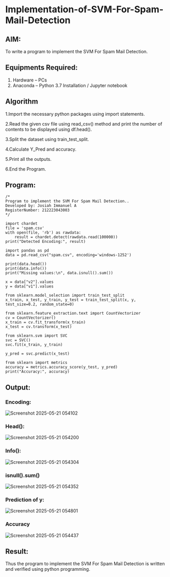 # Implementation-of-SVM-For-Spam-Mail-Detection

## AIM:
To write a program to implement the SVM For Spam Mail Detection.

## Equipments Required:
1. Hardware – PCs
2. Anaconda – Python 3.7 Installation / Jupyter notebook

## Algorithm
1.Import the necessary python packages using import statements.

2.Read the given csv file using read_csv() method and print the number of contents to be displayed using df.head().

3.Split the dataset using train_test_split.

4.Calculate Y_Pred and accuracy.

5.Print all the outputs.

6.End the Program.

## Program:
```
/*
Program to implement the SVM For Spam Mail Detection..
Developed by: Josiah Immanuel A
RegisterNumber: 212223043003 
*/
```
```
import chardet
file = 'spam.csv'
with open(file, 'rb') as rawdata:
    result = chardet.detect(rawdata.read(100000))
print("Detected Encoding:", result)

import pandas as pd
data = pd.read_csv("spam.csv", encoding='windows-1252')

print(data.head())
print(data.info())
print("Missing values:\n", data.isnull().sum())

x = data["v2"].values
y = data["v1"].values

from sklearn.model_selection import train_test_split
x_train, x_test, y_train, y_test = train_test_split(x, y, test_size=0.2, random_state=0)

from sklearn.feature_extraction.text import CountVectorizer
cv = CountVectorizer()
x_train = cv.fit_transform(x_train)
x_test = cv.transform(x_test)

from sklearn.svm import SVC
svc = SVC()
svc.fit(x_train, y_train)

y_pred = svc.predict(x_test)

from sklearn import metrics
accuracy = metrics.accuracy_score(y_test, y_pred)
print("Accuracy:", accuracy)
```
## Output:

### Encoding:

![Screenshot 2025-05-21 054102](https://github.com/user-attachments/assets/2c14e10b-6a2a-40f0-8cf2-c94ec948ee21)

### Head():

![Screenshot 2025-05-21 054200](https://github.com/user-attachments/assets/b5227489-f58f-483e-bf71-37bdbeed7e9c)

### Info():

![Screenshot 2025-05-21 054304](https://github.com/user-attachments/assets/d2ea74e9-81f1-4f25-a7b2-b1bff07bd1d1)

### isnull().sum()

![Screenshot 2025-05-21 054352](https://github.com/user-attachments/assets/477d96be-a1a9-4d62-8f25-81dcc5fa96a6)

### Prediction of y:

![Screenshot 2025-05-21 054801](https://github.com/user-attachments/assets/84c01430-0bcc-424a-bffc-12ec714fb863)


### Accuracy

![Screenshot 2025-05-21 054437](https://github.com/user-attachments/assets/88b03c97-c198-4106-a91d-0109206837bf)

## Result:
Thus the program to implement the SVM For Spam Mail Detection is written and verified using python programming.

